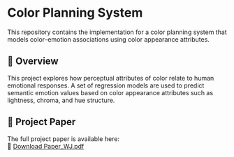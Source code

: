 # Color Planning System

This repository contains the implementation for a color planning system that models color–emotion associations using color appearance attributes. 

## 📘 Overview

This project explores how perceptual attributes of color relate to human emotional responses. A set of regression models are used to predict semantic emotion values based on color appearance attributes such as lightness, chroma, and hue structure.

## 📄 Project Paper

The full project paper is available here:  
🔗 [Download Paper_WJ.pdf](Paper_WJ.pdf)

